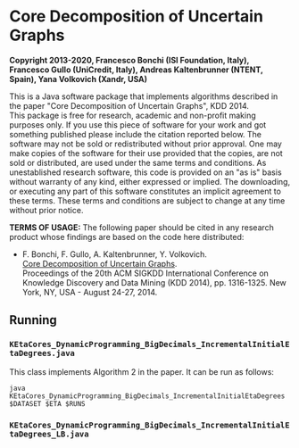 # Core Decomposition of Uncertain Graphs
<strong>Copyright 2013-2020, Francesco Bonchi (ISI Foundation, Italy), Francesco Gullo (UniCredit, Italy), Andreas Kaltenbrunner (NTENT, Spain), Yana Volkovich (Xandr, USA)</strong>
<p>

This is a Java software package that implements algorithms described in the paper "Core Decomposition of Uncertain Graphs", KDD 2014.<br>
This package is free for research, academic and non-profit making purposes only. If you use this piece of software for your work and got something published please include the citation reported below. The software may not be sold or redistributed without prior approval. One may make copies of the software for their use provided that the copies, are not sold or distributed, are used under the same terms and conditions. As unestablished research software, this code is provided on an "as is" basis without warranty of any kind, either expressed or implied. The downloading, or executing any part of this software constitutes an implicit agreement to these terms. These terms and conditions are subject to change at any time without prior notice.


<strong>TERMS OF USAGE:</strong>
The following paper should be cited in any research product whose findings are based on the code here distributed:

- F. Bonchi, F. Gullo, A. Kaltenbrunner, Y. Volkovich.<br>
[Core Decomposition of Uncertain Graphs](https://doi.org/10.1145/2623330.2623655).<br>
Proceedings of the 20th ACM SIGKDD International Conference on Knowledge Discovery and Data Mining (KDD 2014), pp. 1316-1325. New York, NY, USA - August 24-27, 2014.
<p>
  
## Running

### `KEtaCores_DynamicProgramming_BigDecimals_IncrementalInitialEtaDegrees.java`<br>

This class implements Algorithm 2 in the paper. It can be run as follows:

```
java KEtaCores_DynamicProgramming_BigDecimals_IncrementalInitialEtaDegrees $DATASET $ETA $RUNS
```

### `KEtaCores_DynamicProgramming_BigDecimals_IncrementalInitialEtaDegrees_LB.java`
